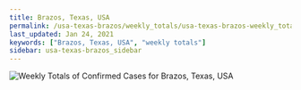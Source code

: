 ```yaml
---
title: Brazos, Texas, USA
permalink: /usa-texas-brazos/weekly_totals/usa-texas-brazos-weekly_totals.html
last_updated: Jan 24, 2021
keywords: ["Brazos, Texas, USA", "weekly totals"]
sidebar: usa-texas-brazos_sidebar
---
```


![Weekly Totals of Confirmed Cases for Brazos, Texas, USA](/covid_tracker/images/graphs/usa-texas-brazos-weekly_totals_graph.png)
